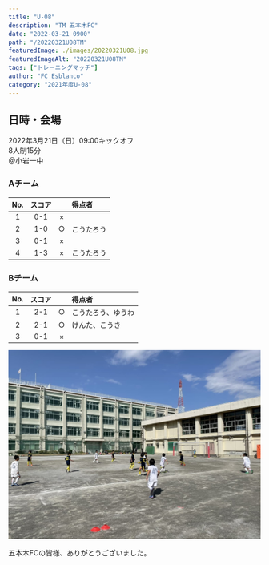 ```yaml
---
title: "U-08"
description: "TM 五本木FC"
date: "2022-03-21 0900"
path: "/20220321U08TM"
featuredImage: ./images/20220321U08.jpg
featuredImageAlt: "20220321U08TM"
tags: ["トレーニングマッチ"]
author: "FC Esblanco"
category: "2021年度U-08"
---
```


## 日時・会場

2022年3月21日（日）09:00キックオフ  
8人制15分  
＠小岩一中

### Aチーム

| No.| スコア |   | 得点者  |
|:--:|:------:|:-:|:--------|
| 1  | 0-1 | × ||
| 2  | 1-0 | ○ |こうたろう|
| 3  | 0-1 | × ||
| 4  | 1-3 | × |こうたろう|


### Bチーム

| No.| スコア |   | 得点者  |
|:--:|:------:|:-:|:--------|
| 1  | 2-1 | ○ |こうたろう、ゆうわ|
| 2  | 2-1 | ○ |けんた、こうき|
| 3  | 0-1 | × ||


![20220321U08](./images/20220321U08B.jpg "U08TM")

五本木FCの皆様、ありがとうございました。
